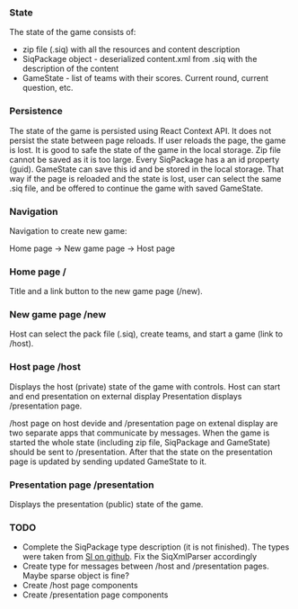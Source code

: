 ### State

The state of the game consists of:

- zip file (.siq) with all the resources and content description
- SiqPackage object - deserialized content.xml from .siq with the description of the content
- GameState - list of teams with their scores. Current round, current question, etc.

### Persistence

The state of the game is persisted using React Context API. It does not persist the state between page reloads. If user reloads the page, the game is lost. It is good to safe the state of the game in the local storage. Zip file cannot be saved as it is too large. Every SiqPackage has a an id property (guid). GameState can save this id and be stored in the local storage. That way if the page is reloaded and the state is lost, user can select the same .siq file, and be offered to continue the game with saved GameState.

### Navigation

Navigation to create new game:

Home page -> New game page -> Host page

### Home page /

Title and a link button to the new game page (/new).

### New game page /new

Host can select the pack file (.siq), create teams, and start a game (link to /host).

### Host page /host

Displays the host (private) state of the game with controls.
Host can start and end presentation on external display Presentation displays /presentation page. 

/host page on host devide and /presentation page on extenal display are two separate apps that communicate by messages. When the game is started the whole state (including zip file, SiqPackage and GameState) should be sent to /presentation. After that the state on the presentation page is updated by sending updated GameState to it.

### Presentation page /presentation

Displays the presentation (public) state of the game.

### TODO

- Complete the SiqPackage type description (it is not finished). The types were taken from [SI on github](https://github.com/VladimirKhil/SI). Fix the SiqXmlParser accordingly
- Create type for messages between /host and /presentation pages. Maybe sparse object is fine?
- Create /host page components
- Create /presentation page components